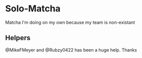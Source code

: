 # Solo-Matcha
Matcha I'm doing on my own because my team is non-existant

## Helpers  
@MikeFMeyer and @Rubzy0422 has been a huge help. Thanks
